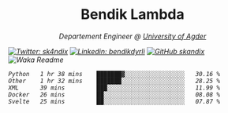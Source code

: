 <h1 align="center"> Bendik Lambda </h1>
<p align="center"><em>Departement Engineer @ <a href="http://www.uia.no">University of Agder</a></p>



[![Twitter: sk4ndix](https://img.shields.io/twitter/follow/sk4ndix?style=social)](https://twitter.com/sk4ndix)
[![Linkedin: bendikdyrli](https://img.shields.io/badge/-bendikdyrli-blue?style=flat-square&logo=Linkedin&logoColor=white&link=https://www.linkedin.com/in/bendikdyrli/)](https://www.linkedin.com/in/bendikdyrli/)
[![GitHub skandix](https://img.shields.io/github/followers/skandix?label=follow&style=social)](https://github.com/skandix)
![Waka Readme](https://github.com/skandix/skandix/workflows/Waka%20Readme/badge.svg)


<!--START_SECTION:waka-->
```text
Python   1 hr 38 mins    ███████▓░░░░░░░░░░░░░░░░░   30.16 % 
Other    1 hr 32 mins    ███████░░░░░░░░░░░░░░░░░░   28.25 % 
XML      39 mins         ███░░░░░░░░░░░░░░░░░░░░░░   11.99 % 
Docker   26 mins         ██░░░░░░░░░░░░░░░░░░░░░░░   08.08 % 
Svelte   25 mins         ██░░░░░░░░░░░░░░░░░░░░░░░   07.87 % 
```
<!--END_SECTION:waka-->
